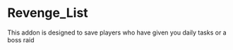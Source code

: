 # Revenge_List
This addon is designed to save players who have given you daily tasks or a boss raid
